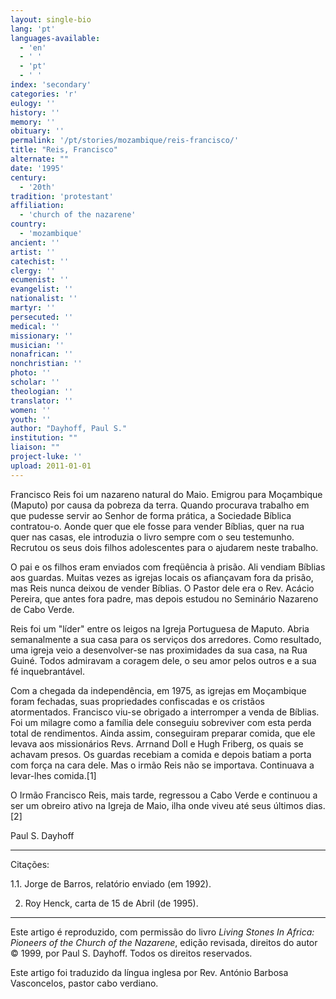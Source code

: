 ```yaml
---
layout: single-bio
lang: 'pt'
languages-available:
  - 'en'
  - ' '
  - 'pt'
  - ' '
index: 'secondary'
categories: 'r'
eulogy: ''
history: ''
memory: ''
obituary: ''
permalink: '/pt/stories/mozambique/reis-francisco/'
title: "Reis, Francisco"
alternate: ""
date: '1995'
century:
  - '20th'
tradition: 'protestant'
affiliation:
  - 'church of the nazarene'
country:
  - 'mozambique'
ancient: ''
artist: ''
catechist: ''
clergy: ''
ecumenist: ''
evangelist: ''
nationalist: ''
martyr: ''
persecuted: ''
medical: ''
missionary: ''
musician: ''
nonafrican: ''
nonchristian: ''
photo: ''
scholar: ''
theologian: ''
translator: ''
women: ''
youth: ''
author: "Dayhoff, Paul S."
institution: ""
liaison: ""
project-luke: ''
upload: 2011-01-01
---
```




Francisco Reis foi um nazareno natural do Maio. Emigrou para Moçambique (Maputo) por causa da pobreza da terra. Quando procurava trabalho em que pudesse servir ao Senhor de forma prática, a Sociedade Bíblica contratou-o. Aonde quer que ele fosse para vender Bíblias, quer na rua quer nas casas, ele introduzia o livro sempre com o seu testemunho. Recrutou os seus dois filhos adolescentes para o ajudarem neste trabalho.

O pai e os filhos eram enviados com freqüência à prisão. Ali vendiam Bíblias aos guardas. Muitas vezes as igrejas locais os afiançavam fora da prisão, mas Reis nunca deixou de vender Bíblias. O Pastor dele era o Rev. Acácio Pereira, que antes fora padre, mas depois estudou no Seminário Nazareno de Cabo Verde.

Reis foi um "líder" entre os leigos na Igreja Portuguesa de Maputo. Abria semanalmente a sua casa para os serviços dos arredores. Como resultado, uma igreja veio a desenvolver-se nas proximidades da sua casa, na Rua Guiné. Todos admiravam a coragem dele, o seu amor pelos outros e a sua fé inquebrantável.

Com a chegada da independência, em 1975, as igrejas em Moçambique foram fechadas, suas propriedades confiscadas e os cristãos atormentados. Francisco viu-se obrigado a interromper a venda de Bíblias. Foi um milagre como a família dele conseguiu sobreviver com esta perda total de rendimentos. Ainda assim, conseguiram preparar comida, que ele levava aos missionários Revs. Arrnand Doll e Hugh Friberg, os quais se achavam presos. Os guardas recebiam a comida e depois batiam a porta com força na cara dele. Mas o irmão Reis não se importava. Continuava a levar-lhes comida.[1]

O Irmão Francisco Reis, mais tarde, regressou a Cabo Verde e continuou a ser um obreiro ativo na Igreja de Maio, ilha onde viveu até seus últimos dias.[2]

Paul S. Dayhoff

---

Citações:

1.1. Jorge de Barros, relatório enviado (em 1992).

2. Roy Henck, carta de 15 de Abril (de 1995).

---

Este artigo é reproduzido, com permissão do livro *Living Stones In Africa: Pioneers of the Church of the Nazarene*, edição revisada, direitos do autor © 1999, por Paul S. Dayhoff.  Todos os direitos reservados.

Este artigo foi traduzido da língua inglesa por Rev. António Barbosa Vasconcelos, pastor cabo verdiano.